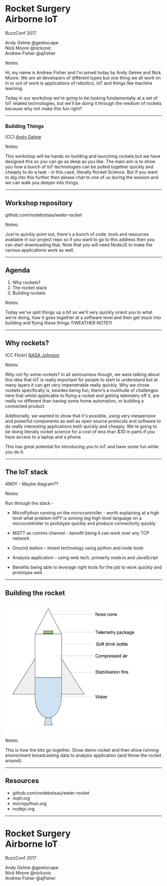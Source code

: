 # Rocket Surgery<br/>Airborne IoT
<!-- .slide: class="title" -->

BuzzConf 2017<!-- .element: class="location" -->

Andy Gelme @geekscape<br/>
Nick Moore @nickzoic<br/>
Andrew Fisher @ajfisher<!-- .element: class="author multi" -->

Notes:

Hi, my name is Andrew Fisher and I'm joined today by Andy Gelme and Nick Moore.
We are all developers of different types but one thing we all work on in or
out of work is applications of roboitics, IoT and things like machine learning.

Today in our workshop we're going to be looking fundamentally at a set of IoT
related technologies, but we'll be doing it through the medium of rockets because
why not make this fun right?

---

### Building Things
<!-- .slide: data-background="/images/np_glasses.jpg" -->

(CC) <!-- .element: class="attribution" -->
[Andy Gelme](https://github.com/geekscape)

Notes:

This workshop will be hands on building and launching rockets but we have
designed this so you can go as deep as you like.
The main aim is to show you how a bunch of IoT technologies
can be pulled together quickly and cheaply to do a task - in this case, literally
Rocket Science. But if you want to dig into this further then please chat to
one of us during the session and we can walk you deeper into things.

---

## Workshop repository

github.com/nodebotsau/water-rocket<!-- .element class="bigtext" -->

Notes:

Just to quickly point out, there's a bunch of code, tools and resources available
in our project repo so if you want to go to this address then you can start
downloading that. Note that you will need NodeJS to make the various applications
work as well. 

---

## Agenda

1. Why rockets?
2. The rocket stack
3. Building rockets

Notes:

Today we've split things up a bit so we'll very quickly orient you to what
we're doing, how it goes together at a software level and then get stuck into
building and flying these things !!!WEATHER NOTE!!!

---

## Why rockets?
<!-- .slide: data-background="/images/soyuz_rocket.jpg" -->

(CC Flickr) <!-- .element: class="attribution" -->
[NASA Johnson](https://www.flickr.com/photos/nasa2explore/8116894761/)

Notes:

Why not fly some rockets? In all seriousness though, we were talking about this
idea that IoT is really important for people to start to understand but at
many layers it can get very impenetrable really quickly. Why we chose rockets
specifically is, besides being fun, there's a multitude of challenges here that
whilst applicable to flying a rocket and getting telemetry off it, are really no
different than having some home automation, or building a connected product.

Additionally, we wanted to show that it's possible, using very inexpensive
and powerful components as well as open source protocols and software to do
really interesting applications both quickly and cheaply. We're going to be
doing literally rocket science for a cost of less than $30 in parts if you
have access to a laptop and a phone.

This has great potential for introducing you to IoT and have some fun while you do it.

---

## The IoT stack

ANDY - Maybe diagram??

Notes:

Run through the stack - 

- MicroPython running on the microcontroller - worth explaining at a high level
what problem mPY is solving (eg high level language on a microcontroller to
prototype quickly and produce connectivity quickly
- MQTT as comms channel - benefit being it can work over any TCP network
- Ground station - mixed technology using python and node tools
- Analysis application - using web tech, primarily nodeJs and JavaScript

- Benefits being able to leverage right tools for the job to work quickly
and prototype well.

---

## Building the rocket

![](images/rocket_schematic.png)

Notes:

This is how the bits go together. Show demo rocket and then show running
environment broadcasting data to analysis application (and throw the rocket
around).

---

## Resources

* github.com/nodebotsau/water-rocket
* mqtt.org
* micropython.org
* nodejs.org

---

# Rocket Surgery<br/>Airborne IoT
<!-- .slide: class="title" -->

BuzzConf 2017<!-- .element: class="location" -->

Andy Gelme @geekscape<br/>
Nick Moore @nickzoic<br/>
Andrew Fisher @ajfisher<!-- .element: class="author multi" -->
